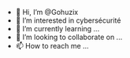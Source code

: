 - 👋 Hi, I’m @Gohuzix
- 👀 I’m interested in cybersécurité
- 🌱 I’m currently learning ...
- 💞️ I’m looking to collaborate on ...
- 📫 How to reach me ...

<!---
Gohuzix/Gohuzix is a ✨ special ✨ repository because its `README.md` (this file) appears on your GitHub profile.
You can click the Preview link to take a look at your changes.
--->
